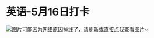 # 英语-5月16日打卡

[![图片可能因为网络原因掉线了，请刷新或直接点我查看图片~](https://cdn.jsdelivr.net/gh/ylsislove/image-home/test/20210516235436.jpg)](https://cdn.jsdelivr.net/gh/ylsislove/image-home/test/20210516235436.jpg)
